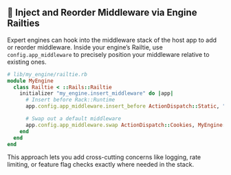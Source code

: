 ## 🧩 Inject and Reorder Middleware via Engine Railties
Expert engines can hook into the middleware stack of the host app to add or reorder middleware. Inside your engine’s Railtie, use `config.app_middleware` to precisely position your middleware relative to existing ones.

```ruby
# lib/my_engine/railtie.rb
module MyEngine
  class Railtie < ::Rails::Railtie
    initializer "my_engine.insert_middleware" do |app|
      # Insert before Rack::Runtime
      app.config.app_middleware.insert_before ActionDispatch::Static, "MyEngine::CustomLogger"

      # Swap out a default middleware
      app.config.app_middleware.swap ActionDispatch::Cookies, MyEngine::EncryptedCookies
    end
  end
end
```

This approach lets you add cross-cutting concerns like logging, rate limiting, or feature flag checks exactly where needed in the stack.